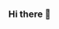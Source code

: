 ### Hi there 👋

<!--
**Biancapinz/Biancapinz** is a ✨ _special_ ✨ repository because its `README.md` (this file) appears on your GitHub profile.

<div>
<a href="https://github.com/seu-usuário-aqui">
<img loading="lazy" height="180em" src="https://github-readme-stats.vercel.app/api/top-langs/?username=seu-usuário-aqui&layout=compact&langs_count=7&theme=dracula"/>
<img loading="lazy" height="180em" src="https://github-readme-stats.vercel.app/api?username=seu-usuário-aqui&show_icons=true&theme=dracula&include_all_commits=true&count_private=true"/>
</div>

[Snake animation](https://github.com/seu-usuário-aqui/seu-usuário-aqui/blob/output/github-contribution-grid-snake.svg)
